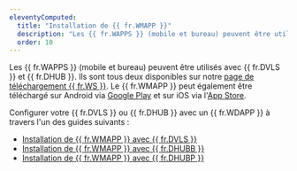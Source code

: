 ```yaml
---
eleventyComputed:	
  title: "Installation de {{ fr.WMAPP }}"
  description: "Les {{ fr.WAPPS }} (mobile et bureau) peuvent être utilisés avec {{ fr.DVLS }} et {{ fr.DHUB }}."
  order: 10
---
```

Les {{ fr.WAPPS }} (mobile et bureau) peuvent être utilisés avec {{ fr.DVLS }} et {{ fr.DHUB }}. Ils sont tous deux disponibles sur notre [page de téléchargement {{ fr.WS }}](https://devolutions.net/workspace/). Le {{ fr.WMAPP }} peut également être téléchargé sur Android via [Google Play](https://play.google.com/store/apps/details?id=net.devolutions.authenticator) et sur iOS via l'[App Store](https://apps.apple.com/ca/app/devolutions-authenticator/id1462282993).

Configurer votre {{ fr.DVLS }} ou {{ fr.DHUB }} avec un {{ fr.WDAPP }} à travers l'un des guides suivants :
* [Installation de {{ fr.WMAPP }} avec {{ fr.DVLS }}](/workspace/workspace-apps/workspace-mobile/installation/workspace-mobile-installation-devolutions-server/)
* [Installation de {{ fr.WMAPP }} avec {{ fr.DHUBB }}](/workspace/workspace-apps/workspace-mobile/installation/workspace-mobile-installation-hub-business/)
* [Installation de {{ fr.WMAPP }} avec {{ fr.DHUBP }}](/workspace/workspace-apps/workspace-mobile/installation/workspace-mobile-installation-hub-personal/)

